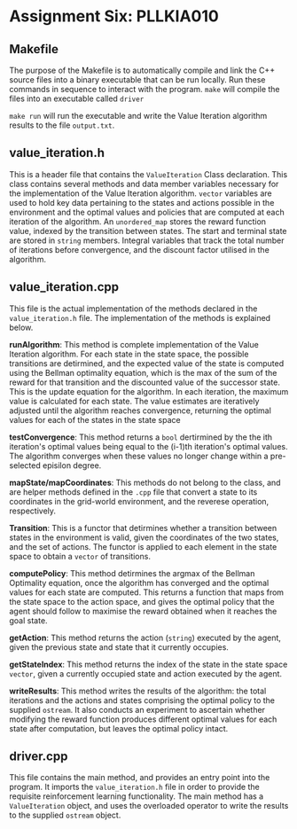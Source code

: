 # Assignment Six: PLLKIA010

## Makefile
The purpose of the Makefile is to automatically compile and link the C++ source files into a binary executable that can be run locally. Run these commands in sequence to interact with the program.
```make``` will compile the files into an executable called ```driver```


```make run``` will run the executable and write the Value Iteration algorithm results to the file ```output.txt```.

## value_iteration.h

This is a header file that contains the ```ValueIteration``` Class declaration. This class contains several methods and data member variables necessary for the implementation of the Value Iteration algorithm. ```vector``` variables are used to hold key data pertaining to the states and actions possible in the environment and the optimal values and policies that are computed at each iteration of the algorithm. An ```unordered_map``` stores the reward function value, indexed by the transition between states. The start and terminal state are stored in ```string``` members. Integral variables that track the total number of iterations before convergence, and the discount factor utilised in the algorithm.


## value_iteration.cpp

This file is the actual implementation of the methods declared in the ```value_iteration.h``` file. The implementation of the methods is explained below. 

**runAlgorithm**: This method is complete implementation of the Value Iteration algorithm. For each state in the state space, the possible transitions are detirmined, and the expected value of the state is computed using the Bellman optimality equation, which is the max of the sum of the reward for that transition and the discounted value of the successor state. This is the update equation for the algorithm. In each iteration, the maximum value is calculated for each state. The value estimates are iteratively adjusted until the algorithm reaches convergence, returning the optimal values for each of the states in the state space


**testConvergence**: This method returns a ```bool``` dertirmined by the the ith iteration's optimal values being equal to the (i-1)th iteration's optimal values. The algorithm converges when these values no longer change within a pre-selected episilon degree.


**mapState/mapCoordinates**: This methods do not belong to the class, and are helper methods defined in the ```.cpp``` file that convert a state to its coordinates in the grid-world environment, and the reverese operation, respectively.


**Transition**: This is a functor that detirmines whether a transition between states in the environment is valid, given the coordinates of the two states, and the set of actions. The functor is applied to each element in the state space to obtain a ```vector``` of transitions. 


**computePolicy**: This method detirmines the argmax of the Bellman Optimality equation, once the algorithm has converged and the optimal values for each state are computed. This returns a function that maps from the state space to the action space, and gives the optimal policy that the agent should follow to maximise the reward obtained when it reaches the goal state.


**getAction**: This method returns the action (```string```) executed by the agent, given the previous state  and state that it currently occupies.


**getStateIndex**: This method returns the index of the state in the state space ```vector```, given a currently occupied state and action executed by the agent. 


**writeResults**: This method writes the results of the algorithm: the total iterations and the actions and states comprising the optimal policy to the supplied ```ostream```. It also conducts an experiment to ascertain whether modifying the reward function produces different optimal values for each state after computation, but leaves the optimal policy intact. 

## driver.cpp

This file contains the main method, and provides an entry point into the program. It imports the ```value_iteration.h``` file in order to provide the requisite reinforcement learning functionality. The main method has a ```ValueIteration``` object, and uses the overloaded operator to write the results to the supplied ```ostream``` object.

